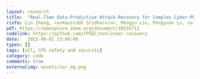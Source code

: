 ```yaml
---
layout: research
title:  "Real-Time Data-Predictive Attack-Recovery for Complex Cyber-Physical Systems."
rinfo: Lin Zhang, <u>Kaustubh Sridhar</u>, Mengyu Liu, Pengyuan Lu, <a href="https://shinchern.github.io/">Xin Chen</a>, <a href="https://sites.google.com/site/fanxink/">Fanxin Kong</a>, <a href="https://www.cis.upenn.edu/~sokolsky/">Oleg Sokolsky</a>, <a href="https://www.cis.upenn.edu/~lee/home/index.shtml">Insup Lee</a>. <ul>➥ IEEE Real-Time and Embedded Technology and Applications Symposium (RTAS) 2023.</ul>
pdf: https://ieeexplore.ieee.org/document/10155711
codelink: https://github.com/CPSEC/nonlinear-recovery
date:   2022-06-01 23:00:00
types: []
tags: [all, CPS safety and security]
category: code
comments: true
externalimg: assets/car_eg.png
---
```


